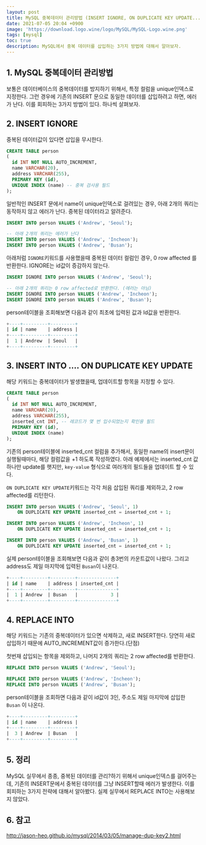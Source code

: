 ```yaml
---
layout: post
title: MySQL 중복데이터 관리방법 (INSERT IGNORE, ON DUPLICATE KEY UPDATE...)
date: 2021-07-05 20:04 +0900
image: 'https://download.logo.wine/logo/MySQL/MySQL-Logo.wine.png'
tags: [mysql]
toc: true
description: MySQL에서 중복 데이터를 삽입하는 3가지 방법에 대해서 알아보자.
---
```


## 1. MySQL 중복데이터 관리방법 

보통은 데이터베이스의 중복데이터를 방지하기 위해서, 특정 컬럼을 unique인덱스로 지정한다. 그런 경우에 기존의 INSERT 문으로 동일한 데이터를 삽입하려고 하면, 에러가 난다. 이를 회피하는 3가지 방법이 있다. 하나씩 살펴보자. 

## 2. INSERT IGNORE 

중복된 데이터값이 있다면 삽입을 무시한다. 

```sql
CREATE TABLE person
(
  id INT NOT NULL AUTO_INCREMENT,
  name VARCHAR(20),
  address VARCHAR(255),
  PRIMARY KEY (id),
  UNIQUE INDEX (name) -- 중복 검사용 필드
);
```

일반적인 INSERT 문에서 name이 unique인덱스로 걸려있는 경우, 아래 2개의 쿼리는 동작하지 않고 에러가 난다. 중복된 데이터라고 알려준다. 

```sql
INSERT INTO person VALUES ('Andrew', 'Seoul');

-- 아래 2개의 쿼리는 에러가 난다
INSERT INTO person VALUES ('Andrew', 'Incheon');
INSERT INTO person VALUES ('Andrew', 'Busan');
```



아래처럼 `IGNORE`키워드를 사용했을때 중복된 데이터 컬럼인 경우, 0 row affected 를 반환한다. IGNORE는 id값이 증감하지 않는다. 

```sql
INSERT IGNORE INTO person VALUES ('Andrew', 'Seoul');

-- 아래 2개의 쿼리는 0 row affected로 반환한다. (에러는 아님)
INSERT IGNORE INTO person VALUES ('Andrew', 'Incheon');
INSERT IGNORE INTO person VALUES ('Andrew', 'Busan');
```

person테이블을 조회해보면 다음과 같이 최초에 입력된 값과 Id값을 반환한다.

```sql
+----+---------+---------+
| id | name    | address |
+----+---------+---------+
|  1 | Andrew  | Seoul   |
+----+---------+---------+
```





## 3. INSERT INTO .... ON DUPLICATE KEY UPDATE 

해당 키워드는 중복데이터가 발생했을때, 업데이트할 항목을 지정할 수 있다. 

```sql
CREATE TABLE person
(
  id INT NOT NULL AUTO_INCREMENT,
  name VARCHAR(20),
  address VARCHAR(255),
  inserted_cnt INT, -- 레코드가 몇 번 입수되었는지 확인용 필드
  PRIMARY KEY (id),
  UNIQUE INDEX (name)
);
```

기존의 person테이블에 inserted_cnt 컬럼을 추가해서, 동일한 name의 insert문이 실행될때마다, 해당 컬럼값을 +1 하도록 작성하였다. 아래 예제에서는 inserted_cnt 값 하나만 update를 햇지만, `key-value` 형식으로 여러개의 필드들을 업데이트 할 수 있다. 

`ON DUPLICATE KEY UPDATE`키워드는 각각 처음 삽입된 쿼리를 제외하고, 2 row affected를 리턴한다.

```sql
INSERT INTO person VALUES ('Andrew', 'Seoul', 1) 
	ON DUPLICATE KEY UPDATE inserted_cnt = inserted_cnt + 1;

INSERT INTO person VALUES ('Andrew', 'Incheon', 1) 
	ON DUPLICATE KEY UPDATE inserted_cnt = inserted_cnt + 1;

INSERT INTO person VALUES ('Andrew', 'Busan', 1) 
	ON DUPLICATE KEY UPDATE inserted_cnt = inserted_cnt + 1;


```

실제 person테이블을 조회해보면 다음과 같이 총3번의 카운트값이 나왔다. 그리고 address도 제일 마지막에 입력된 `Busan`이 나온다.

```sql
+----+---------+---------+--------------+
| id | name    | address | inserted_cnt |
+----+---------+---------+--------------+
|  1 | Andrew  | Busan   |            3 |
+----+---------+---------+--------------+
```



## 4. REPLACE INTO

해당 키워드는 기존의 중복데이터가 있으면 삭제하고, 새로 INSERT한다. 당연히 새로 삽입하기 때문에 AUTO_INCREMENT값이 증가한다.(단점)

첫번재 삽입되는 항목을 제외하고, 나머지 2개의 쿼리는 2 row affected를 반환한다. 

```sql
REPLACE INTO person VALUES ('Andrew', 'Seoul');

REPLACE INTO person VALUES ('Andrew', 'Incheon');
REPLACE INTO person VALUES ('Andrew', 'Busan');
```

person테이블을 조회하면 다음과 같이 id값이 3인, 주소도 제일 마지막에 삽입한 `Busan` 이 나온다.

 ```sql
+----+---------+---------+
| id | name    | address |
+----+---------+---------+
|  3 | Andrew  | Busan   |
+----+---------+---------+
 ```



## 5. 정리 

MySQL 실무에서 종종, 중복된 데이터를 관리?하기 위해서 unique인덱스를 걸어주는데, 기존의 INSERT문에서 중복된 데이터를 그냥 INSERT할때 에러가 발생한다. 이를 회피하는 3가지 전략에 대해서 알아봤다. 실제 실무에서 REPLACE INTO는 사용해보지 않았다.



## 6. 참고 

http://jason-heo.github.io/mysql/2014/03/05/manage-dup-key2.html